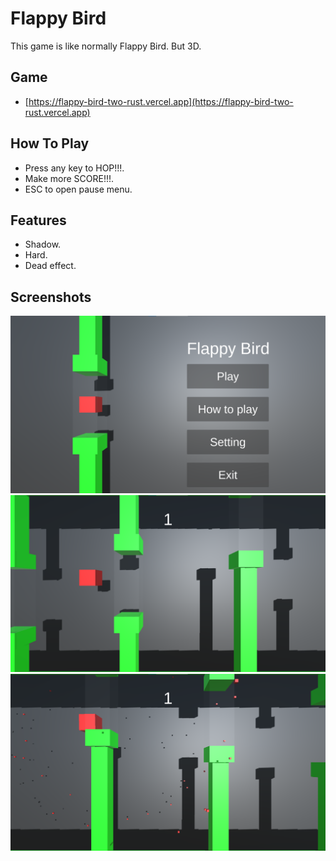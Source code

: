 
# Flappy Bird

This game is like normally Flappy Bird. But 3D.

## Game

- [https://flappy-bird-two-rust.vercel.app](https://flappy-bird-two-rust.vercel.app)
## How To Play

- Press any key to HOP!!!.
- Make more SCORE!!!.
- ESC to open pause menu.
## Features

- Shadow.
- Hard.
- Dead effect.

## Screenshots

![App Screenshot 1](/Screenshot/1.png?raw=true)
![App Screenshot 2](/Screenshot/2.png?raw=true)
![App Screenshot 3](/Screenshot/3.png?raw=true)
